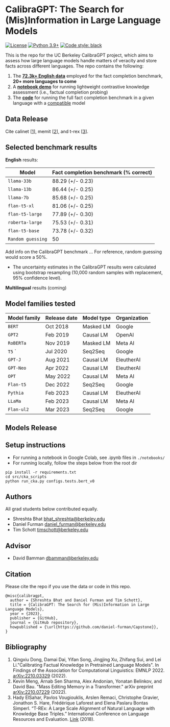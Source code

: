 # CalibraGPT: The Search for (Mis)Information in Large Language Models

[![License](https://img.shields.io/badge/license-MIT-green.svg)](https://github.com/daniel-furman/Capstone/blob/main/LICENSE) 
[![Python 3.9+](https://img.shields.io/badge/python-3.9+-blue.svg)](https://www.python.org/downloads/release/python-390/) 
[![Code style: black](https://img.shields.io/badge/code%20style-black-000000.svg)](https://github.com/psf/black) 

This is the repo for the UC Berkeley CalibraGPT project, which aims to assess how large language models handle matters of veracity and store facts across different languages. The repo contains the following:

1. The [**72.3k+ English data**][data] employed for the fact completion benchmark, **20+ more languages to come**
2. A [**notebook demo**][notebook_cka_demo] for running lightweight contrastive knowledge assessment (i.e., factual completion probing)
3. The [**code**][benchmark_cka_code] for running the full fact completion benchmark in a given language with a [compatible](https://github.com/daniel-furman/Capstone#model-families-tested) model

## Data Release

Cite calinet [[1][bib]], memit [[2][bib]], and t-rex [[3][bib]].

## Selected benchmark results

**English** results:

| Model           | Fact completion benchmark (% correct) |
|------------------|---------------------------------------------|
| `llama-33b`     | 88.29 (+/- 0.23)   |
| `llama-13b`     | 86.44 (+/- 0.25)   | 
| `llama-7b`      | 85.68 (+/- 0.25)    | 
| `flan-t5-xl`    | 81.06 (+/- 0.25)   | 
| `flan-t5-large` | 77.89 (+/- 0.30)   | 
| `roberta-large` | 75.53 (+/- 0.31)   | 
| `flan-t5-base`  | 73.78 (+/- 0.32)    | 
| `Random guessing` | 50   | 

Add info on the CalibraGPT benchmark ... For reference, random guessing would score a 50%.

* The uncertainty estimates in the CalibraGPT results were calculated using bootstrap resampling (10,000 random samples with replacement, 95% confidence level).  

**Multilingual** results (coming)

## Model families tested

| Model family | Release date | Model type | Organization |
|--------------|--------------|------------|--------------|
| `BERT`       | Oct 2018     | Masked LM  | Google       |
| `GPT2`       | Feb 2019     | Causal LM  | OpenAI       |
| `RoBERTa`    | Nov 2019     | Masked LM  | Meta AI      |
| `T5`     `    | Jul 2020     | Seq2Seq    | Google       |
| `GPT-J`      | Aug 2021     | Causal LM  | EleutherAI   |
| `GPT-Neo`    | Apr 2022     | Causal LM  | EleutherAI   |
| `OPT`        | May 2022     | Causal LM  | Meta AI      |
| `Flan-t5`    | Dec 2022     | Seq2Seq    | Google       |
| `Pythia`     | Feb 2023     | Causal LM  | EleutherAI   |
| `LLaMa`      | Feb 2023     | Causal LM  | Meta AI      |
| `Flan-ul2`   | Mar 2023     | Seq2Seq    | Google       |

## Models Release

## Setup instructions

* For running a notebook in Google Colab, see .ipynb files in ```./notebooks/```
* For running locally, follow the steps below from the root dir

```
pip install -r requirements.txt
cd src/cka_scripts
python run_cka.py configs.tests.bert_v0
```

## Authors
All grad students below contributed equally.

* Shreshta Bhat <bhat_shreshta@berkeley.edu>
* Daniel Furman <daniel_furman@berkeley.edu>
* Tim Schott <timschott@berkeley.edu>

## Advisor

* David Bamman <dbamman@berkeley.edu>

## Citation

Please cite the repo if you use the data or code in this repo.

```
@misc{calibragpt,
  author = {Shreshta Bhat and Daniel Furman and Tim Schott},
  title = {CalibraGPT: The Search for (Mis)Information in Large Language Models},
  year = {2023},
  publisher = {GitHub},
  journal = {GitHub repository},
  howpublished = {\url{https://github.com/daniel-furman/Capstone}},
}
```

## Bibliography 

1. Qingxiu Dong, Damai Dai, Yifan Song, Jingjing Xu, Zhifang Sui, and Lei Li."Calibrating Factual Knowledge in Pretrained Language Models". In Findings of the Association for Computational Linguistics: EMNLP 2022. [arXiv:2210.03329][cka] (2022).
2. Kevin Meng, Arnab Sen Sharma, Alex Andonian, Yonatan Belinkov, and David Bau. "Mass Editing Memory in a Transformer." arXiv preprint [arXiv:2210.07229][memit] (2022).
3. Hady ElSahar, Pavlos Vougiouklis, Arslen Remaci, Christophe Gravier, Jonathon S. Hare, Frédérique Laforest and Elena Paslaru Bontas Simperl. “T-REx: A Large Scale Alignment of Natural Language with Knowledge Base Triples.” International Conference on Language Resources and Evaluation. [Link][trex] (2018).

[notebook_cka_demo]: https://colab.research.google.com/github/daniel-furman/Capstone/blob/main/notebooks/cka_run_main_demo.ipynb
[data]: https://github.com/daniel-furman/Capstone/tree/main/data/calibragpt_full_input_information.json
[cka]: https://arxiv.org/abs/2210.03329
[memit]: https://arxiv.org/abs/2210.07229
[mmlu]: https://paperswithcode.com/sota/multi-task-language-understanding-on-mmlu
[mmlu_paper]: https://arxiv.org/abs/2009.03300
[bib]: https://github.com/daniel-furman/Capstone#bibliography
[trex]: http://aclanthology.lst.uni-saarland.de/L18-1544.pdf
[benchmark_cka_code]: https://github.com/daniel-furman/Capstone/blob/main/src/cka_scripts/run_cka_full_benchmark.py
